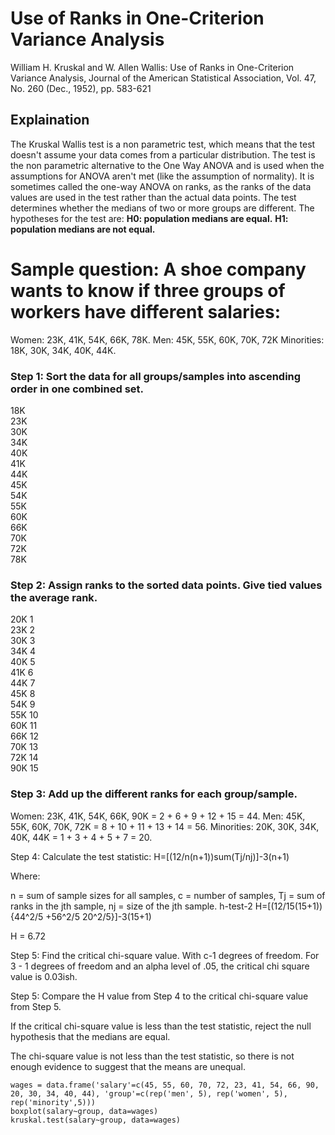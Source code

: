 # Use of Ranks in One-Criterion Variance Analysis
William H. Kruskal and W. Allen Wallis: Use of Ranks in One-Criterion Variance Analysis, Journal of the American Statistical Association, Vol. 47, No. 260 (Dec., 1952), pp. 583-621
## Explaination
The Kruskal Wallis test is a non parametric test, which means that the test doesn't assume your data comes from a particular distribution. 
The test is the non parametric alternative to the One Way ANOVA and is used when the assumptions for ANOVA aren't met (like the assumption of normality). 
It is sometimes called the one-way ANOVA on ranks, as the ranks of the data values are used in the test rather than the actual data points.
The test determines whether the medians of two or more groups are different. 
The hypotheses for the test are:
**H0: population medians are equal.**
**H1: population medians are not equal.**

# Sample question: A shoe company wants to know if three groups of workers have different salaries:
Women: 23K, 41K, 54K, 66K, 78K.
Men: 45K, 55K, 60K, 70K, 72K
Minorities: 18K, 30K, 34K, 40K, 44K.
 
### Step 1: Sort the data for all groups/samples into ascending order in one combined set.
18K\
23K\
30K\
34K\
40K\
41K\
44K\
45K\
54K\
55K\
60K\
66K\
70K\
72K\
78K

### Step 2: Assign ranks to the sorted data points. Give tied values the average rank.
20K 1\
23K 2\
30K 3\
34K 4\
40K 5\
41K 6\
44K 7\
45K 8\
54K 9\
55K 10\
60K 11\
66K 12\
70K 13\
72K 14\
90K 15

### Step 3: Add up the different ranks for each group/sample.
Women: 23K, 41K, 54K, 66K, 90K = 2 + 6 + 9 + 12 + 15 = 44.
Men: 45K, 55K, 60K, 70K, 72K = 8 + 10 + 11 + 13 + 14 = 56.
Minorities: 20K, 30K, 34K, 40K, 44K = 1 + 3 + 4 + 5 + 7 = 20.
 
 Step 4: Calculate the test statistic:
 H=[(12/n(n+1))sum(Tj/nj)]-3(n+1)
 
 
 Where:
   
 n = sum of sample sizes for all samples,
 c = number of samples,
 Tj = sum of ranks in the jth sample,
 nj = size of the jth sample.
 h-test-2
 H=[(12/15(15+1)){44^2/5 +56^2/5 20^2/5}]-3(15+1)
 
 
 H = 6.72
 
 Step 5: Find the critical chi-square value. With c-1 degrees of freedom. For 3 - 1 degrees of freedom and an alpha level of .05, the critical chi square value is 0.03ish.
 
Step 5: Compare the H value from Step 4 to the critical chi-square value from Step 5.

If the critical chi-square value is less than the test statistic, reject the null hypothesis that the medians are equal.
 
The chi-square value is not less than the test statistic, so there is not enough evidence to suggest that the means are unequal.

```{r}
wages = data.frame('salary'=c(45, 55, 60, 70, 72, 23, 41, 54, 66, 90, 20, 30, 34, 40, 44), 'group'=c(rep('men', 5), rep('women', 5), rep('minority',5)))
boxplot(salary~group, data=wages)
kruskal.test(salary~group, data=wages) 
```
